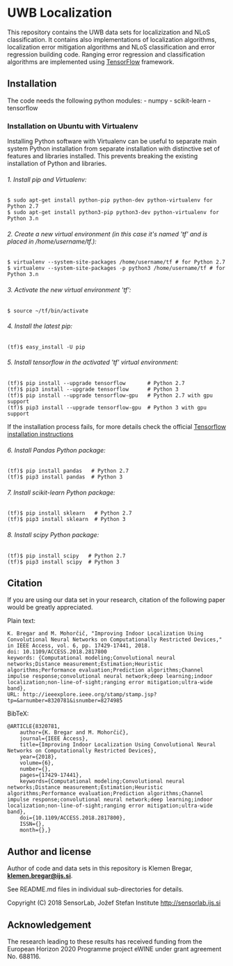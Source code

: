 # UWB Localization
This repository contains the UWB data sets for localizization and NLoS classification. It contains also implementations of localization algorithms, localization error mitigation algorithms and NLoS classification and error regression building code. Ranging error regression and classification algorithms are implemented using [TensorFlow](https://www.tensorflow.org/) framework.

## Installation
The code needs the following python modules:
	- numpy
	- scikit-learn
	- tensorflow

### Installation on Ubuntu with Virtualenv
Installing Python software with Virtualenv can be useful to separate main system Python installation from separate installation with distinctive set of features and libraries installed. This prevents breaking the existing installation of Python and libraries.

###### 1. Install pip and Virtualenv:	
	$ sudo apt-get install python-pip python-dev python-virtualenv for Python 2.7
	$ sudo apt-get install python3-pip python3-dev python-virtualenv for Python 3.n

###### 2. Create a new virtual environment (in this case it's named 'tf' and is placed in /home/username/tf.):
	$ virtualenv --system-site-packages /home/username/tf # for Python 2.7
	$ virtualenv --system-site-packages -p python3 /home/username/tf # for Python 3.n

###### 3. Activate the new virtual environment 'tf':
	$ source ~/tf/bin/activate

###### 4. Install the latest pip:
	(tf)$ easy_install -U pip

###### 5. Install tensorflow in the activated 'tf' virtual environment:
	(tf)$ pip install --upgrade tensorflow       # Python 2.7
	(tf)$ pip3 install --upgrade tensorflow      # Python 3
	(tf)$ pip install --upgrade tensorflow-gpu   # Python 2.7 with gpu support
	(tf)$ pip3 install --upgrade tensorflow-gpu  # Python 3 with gpu support
	
If the installation process fails, for more details check the official [Tensorflow installation instructions](https://www.tensorflow.org/install/)

###### 6. Install Pandas Python package:
	(tf)$ pip install pandas   # Python 2.7
	(tf)$ pip3 install pandas  # Python 3
	
###### 7. Install scikit-learn Python package:
	(tf)$ pip install sklearn   # Python 2.7
	(tf)$ pip3 install sklearn  # Python 3
	
###### 8. Install scipy Python package:
	(tf)$ pip install scipy   # Python 2.7
	(tf)$ pip3 install scipy  # Python 3
	

## Citation
If you are using our data set in your research, citation of the following paper would be greatly appreciated.

Plain text:

	K. Bregar and M. Mohorčič, "Improving Indoor Localization Using Convolutional Neural Networks on Computationally Restricted Devices," in IEEE Access, vol. 6, pp. 17429-17441, 2018.
	doi: 10.1109/ACCESS.2018.2817800
	keywords: {Computational modeling;Convolutional neural networks;Distance measurement;Estimation;Heuristic algorithms;Performance evaluation;Prediction algorithms;Channel impulse response;convolutional neural network;deep learning;indoor localization;non-line-of-sight;ranging error mitigation;ultra-wide band},
	URL: http://ieeexplore.ieee.org/stamp/stamp.jsp?tp=&arnumber=8320781&isnumber=8274985
	

BibTeX: 

	@ARTICLE{8320781,
		author={K. Bregar and M. Mohorčič},
		journal={IEEE Access},
		title={Improving Indoor Localization Using Convolutional Neural Networks on Computationally Restricted Devices},
		year={2018},
		volume={6},
		number={},
		pages={17429-17441},
		keywords={Computational modeling;Convolutional neural networks;Distance measurement;Estimation;Heuristic algorithms;Performance evaluation;Prediction algorithms;Channel impulse response;convolutional neural network;deep learning;indoor localization;non-line-of-sight;ranging error mitigation;ultra-wide band},
		doi={10.1109/ACCESS.2018.2817800},
		ISSN={},
		month={},}
		
## Author and license
Author of code and data sets in this repository is Klemen Bregar, **klemen.bregar@ijs.si**.

See README.md files in individual sub-directories for details. 

Copyright (C) 2018 SensorLab, Jožef Stefan Institute http://sensorlab.ijs.si

## Acknowledgement
The research leading to these results has received funding from the European Horizon 2020 Programme project eWINE under grant agreement No. 688116.